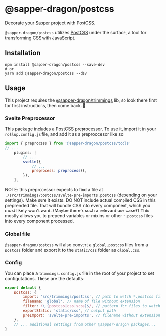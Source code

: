 # @sapper-dragon/postcss

Decorate your [Sapper](https://sapper.svelte.dev/) project with PostCSS.

`@sapper-dragon/postcss` utilizes [PostCSS](https://postcss.org/) under the surface, a tool for transforming CSS with JavaScript.

## Installation

```
npm install @sapper-dragon/postcss --save-dev
# or
yarn add @sapper-dragon/postcss --dev
```

## Usage

This project requires the [@sapper-dragon/trimmings](https://github.com/sapper-dragon/trimmings) lib, so look there first for first instructions, then come back. 💫

### Svelte Preprocessor

This package includes a PostCSS preprocessor. To use it, import it in your `rollup.config.js` file, and add it as a preproccesor like so:

```js
import { preprocess } from '@sapper-dragon/postcss/tools'
// ... 
	plugins: [
		// ...
		svelte({
			// ...
			preprocess: preprocess(),
		}),
	],
```

NOTE: this preprocessor expects to find a file at `./src/trimmings/postcss/svelte-pre-imports.postcss` (depending on your settings). Make sure it exists. DO NOT include actual compiled CSS in this preprended file. That will bundle CSS into every component, which you most likely won't want. (Maybe there's such a relevant use case?) This mostly allows you to prepend variables or mixins or other `*.postcss` files into every component processed.

### Global file

`@sapper-dragon/postcss` will also convert a `global.postcss` files from a `postcss` folder and export it to the `static/css` folder as `global.css`.

### Config

You can place a `trimmings.config.js` file in the root of your project to set configutations. These are the defaults:

```js
export default {
	postcss: {
		import: 'src/trimmings/postcss', // path to watch *.postcss files
		filename: 'global', // name of file without extension
		filter: /\.(postcss|css|scss)$/, // pattern for files to watch
		exportStatic: 'static/css', // output path
		preImport: 'svelte-pre-imports', // filename without extension for pre-importing postcss vars and mixins
	},
	// ... additional settings from other @sapper-dragon packages...
}
```
